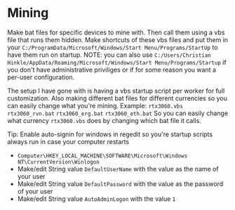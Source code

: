 # Mining
Make bat files for specific devices to mine with.
Then call them using a vbs file that runs them hidden.
Make shortcuts of these vbs files and put them in your `C:/ProgramData/Microsoft/Windows/Start Menu/Programs/StartUp` to have them run on startup. NOTE: you can also use `C:/Users/Christian Hinkle/AppData/Roaming/Microsoft/Windows/Start Menu/Programs/Startup` if you don't have administrative priviliges or if for some reason you want a per-user configuration.

The setup I have gone with is having a vbs startup script per worker for full customization. Also making different bat files for different currencies so you can easily change what you're mining.
Example:
`rtx3060.vbs`
`rtx3060_rvn.bat`
`rtx3060_erg.bat`
`rtx3060_eth.bat`
So you can easily change what currency `rtx3060.vbs` does by changing which bat file it calls.



Tip: Enable auto-signin for windows in regedit so you're startup scripts always run in case your computer restarts
- `Computer\HKEY_LOCAL_MACHINE\SOFTWARE\Microsoft\Windows NT\CurrentVersion\Winlogon`
- Make/edit String value `DefaultUserName` with the value as the name of your user
- Make/edit String value `DefaultPassword` with the value as the password of your user
- Make/edit String value `AutoAdminLogon` with the value `1`

